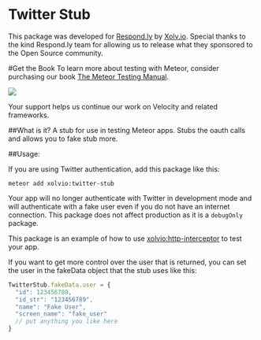 Twitter Stub
============

This package was developed for [Respond.ly](Respond.ly) by [Xolv.io](Xolv.io). Special thanks to the
kind Respond.ly team for allowing us to release what they sponsored to the Open Source community.

#Get the Book
To learn more about testing with Meteor, consider purchasing our book [The Meteor Testing Manual](http://www.meteortesting.com/?utm_source=twitter-stub&utm_medium=banner&utm_campaign=twitter-stub).

[![](http://www.meteortesting.com/img/tmtm.gif)](http://www.meteortesting.com/?utm_source=twitter-stub&utm_medium=banner&utm_campaign=twitter-stub)

Your support helps us continue our work on Velocity and related frameworks.


##What is it?
A stub for use in testing Meteor apps. Stubs the oauth calls and allows you to fake stub more.

##Usage:

If you are using Twitter authentication, add this package like this:

`meteor add xolvio:twitter-stub`

Your app will no longer authenticate with Twitter in development mode and will authenticate with
a fake user even if you do not have an internet connection. This package does not affect production
as it is a `debugOnly` package.

This package is an example of how to use
[xolvio:http-interceptor](https://github.com/xolvio/meteor-http-interceptor) to test your app.

If you want to get more control over the user that is returned, you can set the user in the fakeData
object that the stub uses like this:

```javascript
TwitterStub.fakeData.user = {
  "id": 123456789,
  "id_str": "123456789",
  "name": "Fake User",
  "screen_name": "fake_user"
  // put anything you like here
}
```

